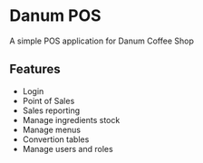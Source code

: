 # Danum POS
A simple POS application for Danum Coffee Shop

## Features

- Login
- Point of Sales
- Sales reporting
- Manage ingredients stock
- Manage menus
- Convertion tables
- Manage users and roles
